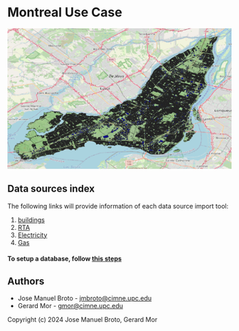 # Montreal Use Case

![montreal](resources/montreal.png)

## Data sources index

The following links will provide information of each data source import tool:

1. [buildings](sources/buildings/README.md)
2. [RTA](sources/RTA/README.md)
3. [Electricity](sources/electricity/README.md)
4. [Gas](sources/gas/README.md)

#### To setup a database, follow [this steps](setup.md)

## Authors
- Jose Manuel Broto - jmbroto@cimne.upc.edu
- Gerard Mor - gmor@cimne.upc.edu
  
Copyright (c) 2024 Jose Manuel Broto, Gerard Mor
